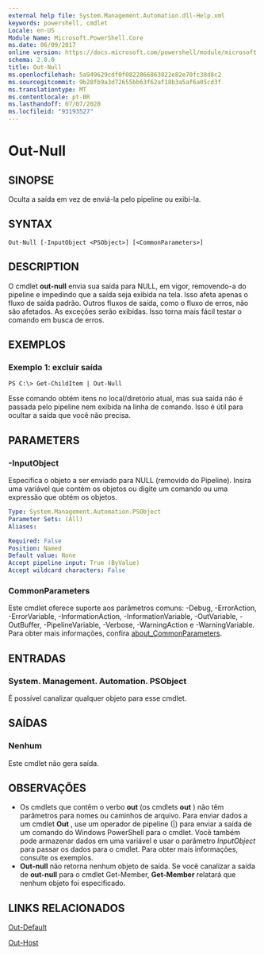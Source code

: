 ```yaml
---
external help file: System.Management.Automation.dll-Help.xml
keywords: powershell, cmdlet
Locale: en-US
Module Name: Microsoft.PowerShell.Core
ms.date: 06/09/2017
online version: https://docs.microsoft.com/powershell/module/microsoft.powershell.core/out-null?view=powershell-5.1&WT.mc_id=ps-gethelp
schema: 2.0.0
title: Out-Null
ms.openlocfilehash: 5a949629cdf0f0822866863822e82e70fc38d8c2
ms.sourcegitcommit: 9b28fb9a3d72655bb63f62af18b3a5af6a05cd3f
ms.translationtype: MT
ms.contentlocale: pt-BR
ms.lasthandoff: 07/07/2020
ms.locfileid: "93193527"
---
```

# Out-Null

## SINOPSE
Oculta a saída em vez de enviá-la pelo pipeline ou exibi-la.

## SYNTAX

```
Out-Null [-InputObject <PSObject>] [<CommonParameters>]
```

## DESCRIPTION
O cmdlet **out-null** envia sua saída para NULL, em vigor, removendo-a do pipeline e impedindo que a saída seja exibida na tela. Isso afeta apenas o fluxo de saída padrão.
Outros fluxos de saída, como o fluxo de erros, não são afetados. As exceções serão exibidas. Isso torna mais fácil testar o comando em busca de erros.

## EXEMPLOS

### Exemplo 1: excluir saída

```
PS C:\> Get-ChildItem | Out-Null
```

Esse comando obtém itens no local/diretório atual, mas sua saída não é passada pelo pipeline nem exibida na linha de comando.
Isso é útil para ocultar a saída que você não precisa.

## PARAMETERS

### -InputObject
Especifica o objeto a ser enviado para NULL (removido do Pipeline).
Insira uma variável que contém os objetos ou digite um comando ou uma expressão que obtém os objetos.

```yaml
Type: System.Management.Automation.PSObject
Parameter Sets: (All)
Aliases:

Required: False
Position: Named
Default value: None
Accept pipeline input: True (ByValue)
Accept wildcard characters: False
```

### CommonParameters
Este cmdlet oferece suporte aos parâmetros comuns: -Debug, -ErrorAction, -ErrorVariable, -InformationAction, -InformationVariable, -OutVariable, -OutBuffer, -PipelineVariable, -Verbose, -WarningAction e -WarningVariable. Para obter mais informações, confira [about_CommonParameters](https://go.microsoft.com/fwlink/?LinkID=113216).

## ENTRADAS

### System. Management. Automation. PSObject
É possível canalizar qualquer objeto para esse cmdlet.

## SAÍDAS

### Nenhum
Este cmdlet não gera saída.

## OBSERVAÇÕES

* Os cmdlets que contêm o verbo **out** (os cmdlets **out** ) não têm parâmetros para nomes ou caminhos de arquivo. Para enviar dados a um cmdlet **Out** , use um operador de pipeline (|) para enviar a saída de um comando do Windows PowerShell para o cmdlet. Você também pode armazenar dados em uma variável e usar o parâmetro *InputObject* para passar os dados para o cmdlet. Para obter mais informações, consulte os exemplos.
* **Out-null** não retorna nenhum objeto de saída. Se você canalizar a saída de **out-null** para o cmdlet Get-Member, **Get-Member** relatará que nenhum objeto foi especificado.

## LINKS RELACIONADOS

[Out-Default](Out-Default.md)

[Out-Host](Out-Host.md)
